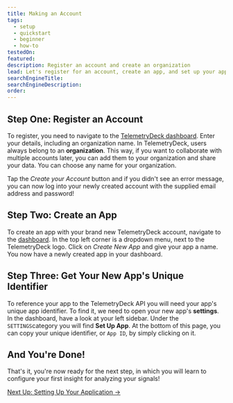 ```yaml
---
title: Making an Account
tags:
  - setup
  - quickstart
  - beginner
  - how-to
testedOn:
featured:
description: Register an account and create an organization
lead: Let's register for an account, create an app, and set up your application so you can get started with receiving signals from your app!
searchEngineTitle:
searchEngineDescription:
order:
---
```


## Step One: Register an Account

To register, you need to navigate to the [TelemetryDeck dashboard](https://dashboard.telemetrydeck.com/registration/organization). Enter your details, including an organization name. In TelemetryDeck, users always belong to an **organization**. This way, if you want to collaborate with multiple accounts later, you can add them to your organization and share your data. You can choose any name for your organization.

Tap the _Create your Account_ button and if you didn't see an error message, you can now log into your newly created account with the supplied email address and password!

## Step Two: Create an App

To create an app with your brand new TelemetryDeck account, navigate to the [dashboard](https://dashboard.telemetrydeck.com). In the top left corner is a dropdown menu, next to the TelemetryDeck logo. Click on _Create New App_ and give your app a name. You now have a newly created app in your dashboard.

## Step Three: Get Your New App's Unique Identifier

To reference your app to the TelemetryDeck API you will need your app's unique app identifier. To find it, we need to open your new app's **settings**.
In the dashboard, have a look at your left sidebar. Under the `SETTINGS`category you will find **Set Up App**. At the bottom of this page, you can copy your unique identifier, or `App ID`, by simply clicking on it.

## And You're Done!

That's it, you're now ready for the next step, in which you will learn to configure your first insight for analyzing your signals!

<a href="/quickstart.html" class="btn btn-secondary btn-large">Next Up: Setting Up Your Application →</a>
